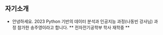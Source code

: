 ## 자기소개

* 안녕하세요. 2023 Python 기반의 데이터 분석과 인공지능 과정(나동빈 강사님) 과정 참가한 송주영이라고 합니다.
** 전자전기공학부 학사 재학중
** 
